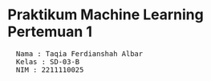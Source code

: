 # Praktikum Machine Learning Pertemuan 1 
<pre>
  Nama : Taqia Ferdianshah Albar
  Kelas : SD-03-B
  NIM : 2211110025
</pre>
